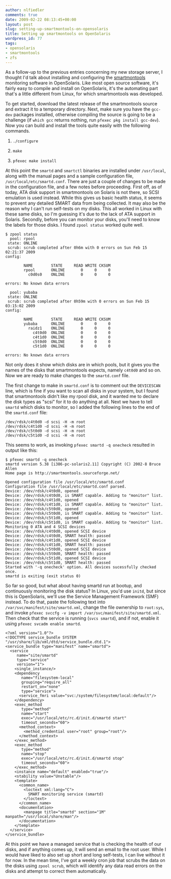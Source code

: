 ```yaml
---
author: nlfiedler
comments: true
date: 2009-02-22 08:13:45+00:00
layout: post
slug: setting-up-smartmontools-on-opensolaris
title: Setting up smartmontools on OpenSolaris
wordpress_id: 77
tags:
- opensolaris
- smartmontools
- zfs
---
```


As a follow-up to the previous entries concerning my new storage server, I thought I'd talk about installing and configuring the [smartmontools](http://smartmontools.sourceforge.net/) monitoring software in OpenSolaris. Like most open source software, it's fairly easy to compile and install on OpenSolaris, it's the automating part that's a little different from Linux, for which smartmontools was developed.

To get started, download the latest release of the smartmontools source and extract it to a temporary directory. Next, make sure you have the `gcc-dev` packages installed, otherwise compiling the source is going to be a challenge (if `which gcc` returns nothing, run `pfexec pkg install gcc-dev`). Now you can build and install the tools quite easily with the following commands.



	
  1. `./configure`

	
  2. `make`

	
  3. `pfexec make install`


At this point the `smartd` and `smartctl` binaries are installed under `/usr/local`, along with the manual pages and a sample configuration file, `/usr/local/etc/smartd.conf`. There are just a couple of changes to be made in the configuration file, and a few notes before proceeding. First off, as of today, ATA disk support in smartmontools on Solaris is not there, so SCSI emulation is used instead. While this gives us basic health status, it seems to prevent any detailed SMART data from being collected. It may also be the reason why I can't run self-tests on my disks. This all worked in Linux with these same disks, so I'm guessing it's due to the lack of ATA support in Solaris. Secondly, before you can monitor your disks, you'll need to know the labels for those disks. I found `zpool status` worked quite well.

    
    $ zpool status
      pool: rpool
     state: ONLINE
     scrub: scrub completed after 0h6m with 0 errors on Sun Feb 15 02:21:37 2009
    config:
    
            NAME        STATE     READ WRITE CKSUM
            rpool       ONLINE       0     0     0
              c0d0s0    ONLINE       0     0     0
    
    errors: No known data errors
    
      pool: yubaba
     state: ONLINE
     scrub: scrub completed after 0h59m with 0 errors on Sun Feb 15 03:15:02 2009
    config:
    
            NAME        STATE     READ WRITE CKSUM
            yubaba      ONLINE       0     0     0
              raidz1    ONLINE       0     0     0
                c4t0d0  ONLINE       0     0     0
                c4t1d0  ONLINE       0     0     0
                c5t0d0  ONLINE       0     0     0
                c5t1d0  ONLINE       0     0     0
    
    errors: No known data errors


Not only does it show which disks are in which pools, but it gives you the names of the disks that smartmontools expects, namely `c4t0d0` and so on. Now we are ready to make changes to the `smartd.conf` file.

The first change to make in `smartd.conf` is to comment out the `DEVICESCAN` line, which is fine if you want to scan all disks in your system, but I found that smartmontools didn't like my rpool disk, and it wanted me to declare the disk types as "scsi" for it to do anything at all. Next we have to tell `smartd` which disks to monitor, so I added the following lines to the end of the `smartd.conf` file:

    
    /dev/rdsk/c4t0d0 -d scsi -H -m root
    /dev/rdsk/c4t1d0 -d scsi -H -m root
    /dev/rdsk/c5t0d0 -d scsi -H -m root
    /dev/rdsk/c5t1d0 -d scsi -H -m root


This seems to work, as invoking `pfexec smartd -q onecheck` resulted in output like this:

    
    $ pfexec smartd -q onecheck
    smartd version 5.38 [i386-pc-solaris2.11] Copyright (C) 2002-8 Bruce Allen
    Home page is http://smartmontools.sourceforge.net/
    
    Opened configuration file /usr/local/etc/smartd.conf
    Configuration file /usr/local/etc/smartd.conf parsed.
    Device: /dev/rdsk/c4t0d0, opened
    Device: /dev/rdsk/c4t0d0, is SMART capable. Adding to "monitor" list.
    Device: /dev/rdsk/c4t1d0, opened
    Device: /dev/rdsk/c4t1d0, is SMART capable. Adding to "monitor" list.
    Device: /dev/rdsk/c5t0d0, opened
    Device: /dev/rdsk/c5t0d0, is SMART capable. Adding to "monitor" list.
    Device: /dev/rdsk/c5t1d0, opened
    Device: /dev/rdsk/c5t1d0, is SMART capable. Adding to "monitor" list.
    Monitoring 0 ATA and 4 SCSI devices
    Device: /dev/rdsk/c4t0d0, opened SCSI device
    Device: /dev/rdsk/c4t0d0, SMART health: passed
    Device: /dev/rdsk/c4t1d0, opened SCSI device
    Device: /dev/rdsk/c4t1d0, SMART health: passed
    Device: /dev/rdsk/c5t0d0, opened SCSI device
    Device: /dev/rdsk/c5t0d0, SMART health: passed
    Device: /dev/rdsk/c5t1d0, opened SCSI device
    Device: /dev/rdsk/c5t1d0, SMART health: passed
    Started with '-q onecheck' option. All devices sucessfully checked once.
    smartd is exiting (exit status 0)


So far so good, but what about having smartd run at bootup, and continuously monitoring the disk status? In Linux, you'd use `initd`, but since this is OpenSolaris, we'll use the Service Management Framework (SMF) instead. To do that, paste the following text into `/var/svc/manifest/site/smartd.xml`, change the file ownership to `root:sys`, and invoke `pfexec svccfg -v import /var/svc/manifest/site/smartd.xml`. Then check that the service is running (`svcs smartd`), and if not, enable it using `pfexec svcadm enable smartd`.

    
    <?xml version="1.0"?>
    <!DOCTYPE service_bundle SYSTEM "/usr/share/lib/xml/dtd/service_bundle.dtd.1">
    <service_bundle type="manifest" name="smartd">
      <service
         name="site/smartd"
         type="service"
         version="1">
        <single_instance/>
        <dependency
           name="filesystem-local"
           grouping="require_all"
           restart_on="none"
           type="service">
          <service_fmri value="svc:/system/filesystem/local:default"/>
        </dependency>
        <exec_method
           type="method"
           name="start"
           exec="/usr/local/etc/rc.d/init.d/smartd start"
           timeout_seconds="60">
          <method_context>
            <method_credential user="root" group="root"/>
          </method_context>
        </exec_method>
        <exec_method
           type="method"
           name="stop"
           exec="/usr/local/etc/rc.d/init.d/smartd stop"
           timeout_seconds="60">
        </exec_method>
        <instance name="default" enabled="true"/>
        <stability value="Unstable"/>
        <template>
          <common_name>
            <loctext xml:lang="C">
              SMART monitoring service (smartd)
            </loctext>
          </common_name>
          <documentation>
            <manpage title="smartd" section="1M" manpath="/usr/local/share/man"/>
          </documentation>
        </template>
      </service>
    </service_bundle>


At this point we have a managed service that is checking the health of our disks, and if anything comes up, it will send an email to the root user. While I would have liked to also set up short and long self-tests, I can live without it for now. In the mean time, I've got a weekly cron job that scrubs the data on the disks using `zpool scrub`, which will identify any data read errors on the disks and attempt to correct them automatically.
